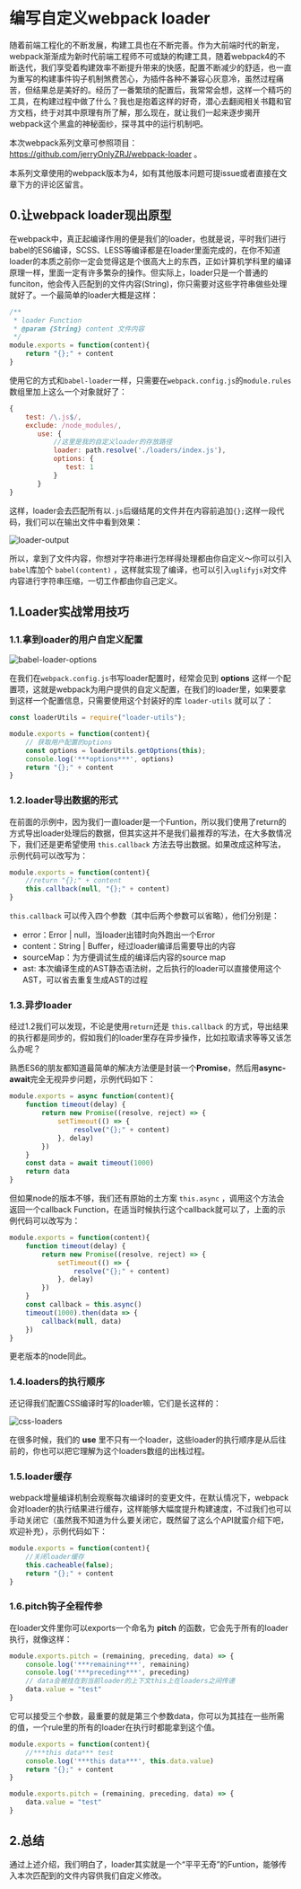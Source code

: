 # 编写自定义webpack loader

随着前端工程化的不断发展，构建工具也在不断完善。作为大前端时代的新宠，webpack渐渐成为新时代前端工程师不可或缺的构建工具，随着webpack4的不断迭代，我们享受着构建效率不断提升带来的快感，配置不断减少的舒适，也一直为重写的构建事件钩子机制煞费苦心，为插件各种不兼容心灰意冷，虽然过程痛苦，但结果总是美好的。经历了一番繁琐的配置后，我常常会想，这样一个精巧的工具，在构建过程中做了什么？我也是抱着这样的好奇，潜心去翻阅相关书籍和官方文档，终于对其中原理有所了解，那么现在，就让我们一起来逐步揭开webpack这个黑盒的神秘面纱，探寻其中的运行机制吧。

本次webpack系列文章可参照项目：https://github.com/jerryOnlyZRJ/webpack-loader 。

本系列文章使用的webpack版本为4，如有其他版本问题可提issue或者直接在文章下方的评论区留言。

## 0.让webpack loader现出原型

在webpack中，真正起编译作用的便是我们的loader，也就是说，平时我们进行babel的ES6编译，SCSS、LESS等编译都是在loader里面完成的，在你不知道loader的本质之前你一定会觉得这是个很高大上的东西，正如计算机学科里的编译原理一样，里面一定有许多繁杂的操作。但实际上，loader只是一个普通的funciton，他会传入匹配到的文件内容(String)，你只需要对这些字符串做些处理就好了。一个最简单的loader大概是这样：

```js
/**
 * loader Function
 * @param {String} content 文件内容
 */
module.exports = function(content){
    return "{};" + content
}
```

使用它的方式和`babel-loader`一样，只需要在`webpack.config.js`的`module.rules`数组里加上这么一个对象就好了：

```js
{
    test: /\.js$/,
    exclude: /node_modules/,
       use: {
           //这里是我的自定义loader的存放路径
           loader: path.resolve('./loaders/index.js'),
           options: {
              test: 1
           }
       }
}
```

这样，loader会去匹配所有以`.js`后缀结尾的文件并在内容前追加`{};`这样一段代码，我们可以在输出文件中看到效果：

![loader-output](loader-output.png)

所以，拿到了文件内容，你想对字符串进行怎样得处理都由你自定义～你可以引入`babel`库加个 `babel(content)` ，这样就实现了编译，也可以引入`uglifyjs`对文件内容进行字符串压缩，一切工作都由你自己定义。

## 1.Loader实战常用技巧

### 1.1.拿到loader的用户自定义配置

![babel-loader-options](babel-loader-options.png)

在我们在`webpack.config.js`书写loader配置时，经常会见到 **options** 这样一个配置项，这就是webpack为用户提供的自定义配置，在我们的loader里，如果要拿到这样一个配置信息，只需要使用这个封装好的库 `loader-utils` 就可以了：

```js
const loaderUtils = require("loader-utils");

module.exports = function(content){
    // 获取用户配置的options
    const options = loaderUtils.getOptions(this);
    console.log('***options***', options)
    return "{};" + content
}
```

### 1.2.loader导出数据的形式

在前面的示例中，因为我们一直loader是一个Funtion，所以我们使用了return的方式导出loader处理后的数据，但其实这并不是我们最推荐的写法，在大多数情况下，我们还是更希望使用 `this.callback` 方法去导出数据。如果改成这种写法，示例代码可以改写为：

```js
module.exports = function(content){
    //return "{};" + content
    this.callback(null, "{};" + content)
}
```

`this.callback` 可以传入四个参数（其中后两个参数可以省略），他们分别是：

* error：Error | null，当loader出错时向外跑出一个Error
* content：String | Buffer，经过loader编译后需要导出的内容
* sourceMap：为方便调试生成的编译后内容的source map
* ast: 本次编译生成的AST静态语法树，之后执行的loader可以直接使用这个AST，可以省去重复生成AST的过程

### 1.3.异步loader

经过1.2我们可以发现，不论是使用`return`还是 `this.callback` 的方式，导出结果的执行都是同步的，假如我们的loader里存在异步操作，比如拉取请求等等又该怎么办呢？

熟悉ES6的朋友都知道最简单的解决方法便是封装一个**Promise**，然后用**async-await**完全无视异步问题，示例代码如下：

```js
module.exports = async function(content){
    function timeout(delay) {
        return new Promise((resolve, reject) => {
            setTimeout(() => {
                resolve("{};" + content)
            }, delay)
        })
    }
    const data = await timeout(1000)
    return data
}
```

但如果node的版本不够，我们还有原始的土方案 `this.async` ，调用这个方法会返回一个callback Function，在适当时候执行这个callback就可以了，上面的示例代码可以改写为：

```js
module.exports = function(content){
    function timeout(delay) {
        return new Promise((resolve, reject) => {
            setTimeout(() => {
                resolve("{};" + content)
            }, delay)
        })
    }
    const callback = this.async()
    timeout(1000).then(data => {
        callback(null, data)
    })
}
```

更老版本的node同此。

### 1.4.loaders的执行顺序

还记得我们配置CSS编译时写的loader嘛，它们是长这样的：

![css-loaders](css-loaders.png)

在很多时候，我们的 **use** 里不只有一个loader，这些loader的执行顺序是从后往前的，你也可以把它理解为这个loaders数组的出栈过程。

### 1.5.loader缓存

webpack增量编译机制会观察每次编译时的变更文件，在默认情况下，webpack会对loader的执行结果进行缓存，这样能够大幅度提升构建速度，不过我们也可以手动关闭它（虽然我不知道为什么要关闭它，既然留了这么个API就蛮介绍下吧，欢迎补充），示例代码如下：

```js
module.exports = function(content){
    //关闭loader缓存
    this.cacheable(false);
    return "{};" + content
}
```

### 1.6.pitch钩子全程传参

在loader文件里你可以exports一个命名为 **pitch** 的函数，它会先于所有的loader执行，就像这样：

```js
module.exports.pitch = (remaining, preceding, data) => {
    console.log('***remaining***', remaining)
    console.log('***preceding***', preceding)
    // data会被挂在到当前loader的上下文this上在loaders之间传递
    data.value = "test"
}
```

它可以接受三个参数，最重要的就是第三个参数data，你可以为其挂在一些所需的值，一个rule里的所有的loader在执行时都能拿到这个值。

```js
module.exports = function(content){
    //***this data*** test
    console.log('***this data***', this.data.value)
    return "{};" + content
}

module.exports.pitch = (remaining, preceding, data) => {
    data.value = "test"
}
```

## 2.总结

通过上述介绍，我们明白了，loader其实就是一个“平平无奇”的Funtion，能够传入本次匹配到的文件内容供我们自定义修改。